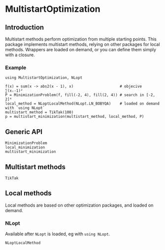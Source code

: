# MultistartOptimization

## Introduction

Multistart methods perform optimization from multiple starting points. This package implements multistart methods, relying on other packages for local methods. Wrappers are loaded on demand, or you can define them simply with a closure.

### Example

```@example
using MultistartOptimization, NLopt

f(x) = sum(x -> abs2(x - 1), x)                     # objecive ∑(xᵢ-1)²
P = MinimizationProblem(f, fill(-2, 4), fill(2, 4)) # search in [-2, 2]⁴
local_method = NLoptLocalMethod(NLopt.LN_BOBYQA)    # loaded on demand with `using NLopt`
multistart_method = TikTak(100)
p = multistart_minimization(multistart_method, local_method, P)
```

## Generic API

```@docs
MinimizationProblem
local_minimization
multistart_minimization
```

## Multistart methods

```@docs
TikTak
```

## Local methods

Local methods are based on other optimization packages, and loaded on demand.

### NLopt

Available after `NLopt` is loaded, eg with `using NLopt`.

```@docs
NLoptLocalMethod
```
